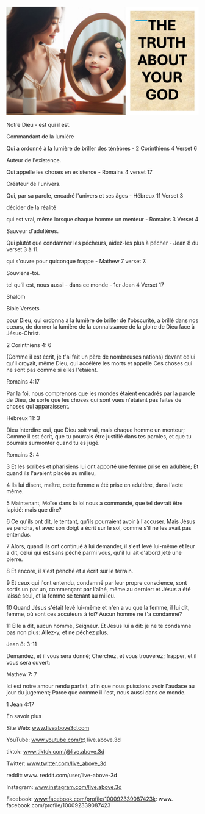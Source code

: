 ![Video cover image](../cover.jpg "cover photo")

Notre Dieu - est qui il est.

Commandant de la lumière

Qui a ordonné à la lumière de briller des ténèbres - 2 Corinthiens 4 Verset 6

Auteur de l'existence.

Qui appelle les choses en existence - Romains 4 verset 17

Créateur de l'univers.

Qui, par sa parole, encadré l'univers et ses âges - Hébreux 11 Verset 3

décider de la réalité

qui est vrai, même lorsque chaque homme un menteur - Romains 3 Verset 4

Sauveur d'adultères.

Qui plutôt que condamner les pécheurs, aidez-les plus à pécher - Jean 8 du verset 3 à 11.

qui s'ouvre pour quiconque frappe - Mathew 7 verset 7.

Souviens-toi.

tel qu'il est, nous aussi - dans ce monde - 1er Jean 4 Verset 17

Shalom

Bible Versets

pour Dieu, qui ordonna à la lumière de briller de l'obscurité, a brillé dans nos cœurs, de donner la lumière de la connaissance de la gloire de Dieu face à Jésus-Christ.

2 Corinthiens 4: 6

(Comme il est écrit, je t'ai fait un père de nombreuses nations) devant celui qu'il croyait, même Dieu, qui accélére les morts et appelle Ces choses qui ne sont pas comme si elles l'étaient.

Romains 4:17

Par la foi, nous comprenons que les mondes étaient encadrés par la parole de Dieu, de sorte que les choses qui sont vues n'étaient pas faites de choses qui apparaissent.

Hébreux 11: 3

Dieu interdire: oui, que Dieu soit vrai, mais chaque homme un menteur; Comme il est écrit, que tu pourrais être justifié dans tes paroles, et que tu pourrais surmonter quand tu es jugé.

Romains 3: 4

3 Et les scribes et pharisiens lui ont apporté une femme prise en adultère; Et quand ils l'avaient placée au milieu,

4 Ils lui disent, maître, cette femme a été prise en adultère, dans l'acte même.

5 Maintenant, Moïse dans la loi nous a commandé, que tel devrait être lapidé: mais que dire?

6 Ce qu'ils ont dit, le tentant, qu'ils pourraient avoir à l'accuser. Mais Jésus se pencha, et avec son doigt a écrit sur le sol, comme s'il ne les avait pas entendus.

7 Alors, quand ils ont continué à lui demander, il s'est levé lui-même et leur a dit, celui qui est sans péché parmi vous, qu'il lui ait d'abord jeté une pierre.

8 Et encore, il s'est penché et a écrit sur le terrain.

9 Et ceux qui l'ont entendu, condamné par leur propre conscience, sont sortis un par un, commençant par l'aîné, même au dernier: et Jésus a été laissé seul, et la femme se tenant au milieu.

10 Quand Jésus s'était levé lui-même et n'en a vu que la femme, il lui dit, femme, où sont ces accuteurs à toi? Aucun homme ne t'a condamné?

11 Elle a dit, aucun homme, Seigneur. Et Jésus lui a dit: je ne te condamne pas non plus: Allez-y, et ne péchez plus.

Jean 8: 3-11

Demandez, et il vous sera donné; Cherchez, et vous trouverez; frapper, et il vous sera ouvert:

Mathew 7: 7

Ici est notre amour rendu parfait, afin que nous puissions avoir l'audace au jour du jugement; Parce que comme il l'est, nous aussi dans ce monde.

1 Jean 4:17

En savoir plus

Site Web: www.liveabove3d.com

YouTube: www.youtube.com/@ live.above.3d

tiktok: www.tiktok.com/@live.above.3d

Twitter: www.twitter.com/live_above_3d

reddit: www. reddit.com/user/live-above-3d

Instagram: www.instagram.com/live.above.3d

Facebook: www.facebook.com/profile/100092339087423k: www. facebook.com/profile/100092339087423